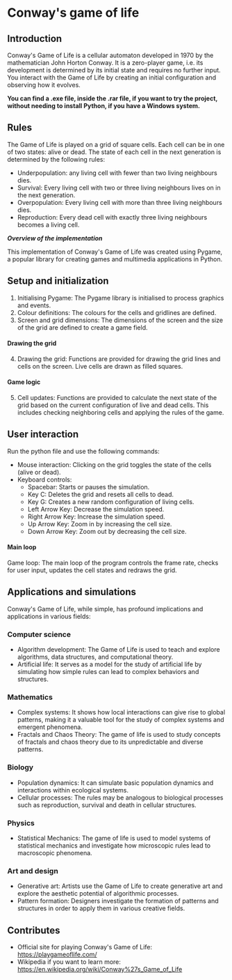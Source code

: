 # Conway's game of life

## Introduction
Conway's Game of Life is a cellular automaton developed in 1970 by the mathematician John Horton Conway. It is a zero-player game, i.e. its development is determined by its 
initial state and requires no further input. You interact with the Game of Life by creating an initial configuration and observing how it evolves. 

**You can find a .exe file, inside the .rar file, if you want to try the project, without needing to install Python, if you have a Windows system.**

## Rules
The Game of Life is played on a grid of square cells. Each cell can be in one of two states: alive or dead. The state of each cell in the next generation is determined by the following rules:

- Underpopulation: any living cell with fewer than two living neighbours dies.
- Survival: Every living cell with two or three living neighbours lives on in the next generation.
- Overpopulation: Every living cell with more than three living neighbours dies.
- Reproduction: Every dead cell with exactly three living neighbours becomes a living cell.

***Overview of the implementation***

This implementation of Conway's Game of Life was created using Pygame, a popular library for creating games and multimedia applications in Python.

## Setup and initialization
1) Initialising Pygame: The Pygame library is initialised to process graphics and events.
2) Colour definitions: The colours for the cells and gridlines are defined.
3) Screen and grid dimensions: The dimensions of the screen and the size of the grid are defined to create a game field.

#### Drawing the grid
4) Drawing the grid: Functions are provided for drawing the grid lines and cells on the screen. Live cells are drawn as filled squares.

#### Game logic
5) Cell updates: Functions are provided to calculate the next state of the grid based on the current configuration of live and dead cells. This includes checking neighboring cells and applying the rules of the game.

## User interaction
Run the python file and use the following commands:
- Mouse interaction: Clicking on the grid toggles the state of the cells (alive or dead).
- Keyboard controls:
  - Spacebar: Starts or pauses the simulation.
  - Key C: Deletes the grid and resets all cells to dead.
  - Key G: Creates a new random configuration of living cells.
  - Left Arrow Key: Decrease the simulation speed.
  - Right Arrow Key: Increase the simulation speed.
  - Up Arrow Key: Zoom in by increasing the cell size.
  - Down Arrow Key: Zoom out by decreasing the cell size.

#### Main loop
Game loop: The main loop of the program controls the frame rate, checks for user input, updates the cell states and redraws the grid.

## Applications and simulations
Conway's Game of Life, while simple, has profound implications and applications in various fields:

### Computer science
- Algorithm development: The Game of Life is used to teach and explore algorithms, data structures, and computational theory.
- Artificial life: It serves as a model for the study of artificial life by simulating how simple rules can lead to complex behaviors and structures.

### Mathematics
- Complex systems: It shows how local interactions can give rise to global patterns, making it a valuable tool for the study of complex systems and emergent phenomena.
- Fractals and Chaos Theory: The game of life is used to study concepts of fractals and chaos theory due to its unpredictable and diverse patterns.

### Biology
- Population dynamics: It can simulate basic population dynamics and interactions within ecological systems.
- Cellular processes: The rules may be analogous to biological processes such as reproduction, survival and death in cellular structures.

### Physics
- Statistical Mechanics: The game of life is used to model systems of statistical mechanics and investigate how microscopic rules lead to macroscopic phenomena.

### Art and design
- Generative art: Artists use the Game of Life to create generative art and explore the aesthetic potential of algorithmic processes.
- Pattern formation: Designers investigate the formation of patterns and structures in order to apply them in various creative fields.

## Contributes
- Official site for playing Conway's Game of Life: https://playgameoflife.com/
- Wikipedia if you want to learn more: https://en.wikipedia.org/wiki/Conway%27s_Game_of_Life


